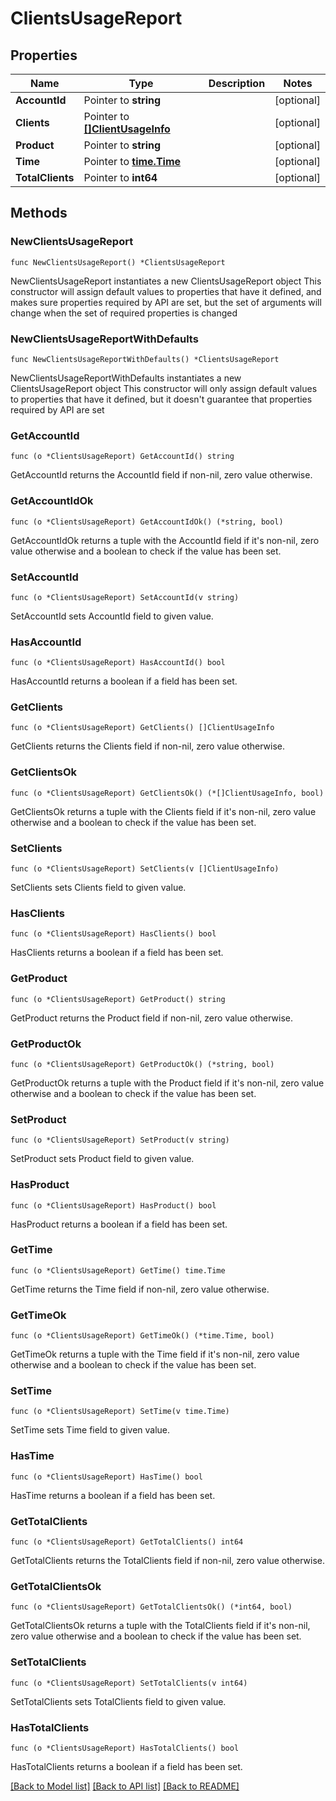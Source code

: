 # ClientsUsageReport

## Properties

Name | Type | Description | Notes
------------ | ------------- | ------------- | -------------
**AccountId** | Pointer to **string** |  | [optional] 
**Clients** | Pointer to [**[]ClientUsageInfo**](ClientUsageInfo.md) |  | [optional] 
**Product** | Pointer to **string** |  | [optional] 
**Time** | Pointer to [**time.Time**](time.Time.md) |  | [optional] 
**TotalClients** | Pointer to **int64** |  | [optional] 

## Methods

### NewClientsUsageReport

`func NewClientsUsageReport() *ClientsUsageReport`

NewClientsUsageReport instantiates a new ClientsUsageReport object
This constructor will assign default values to properties that have it defined,
and makes sure properties required by API are set, but the set of arguments
will change when the set of required properties is changed

### NewClientsUsageReportWithDefaults

`func NewClientsUsageReportWithDefaults() *ClientsUsageReport`

NewClientsUsageReportWithDefaults instantiates a new ClientsUsageReport object
This constructor will only assign default values to properties that have it defined,
but it doesn't guarantee that properties required by API are set

### GetAccountId

`func (o *ClientsUsageReport) GetAccountId() string`

GetAccountId returns the AccountId field if non-nil, zero value otherwise.

### GetAccountIdOk

`func (o *ClientsUsageReport) GetAccountIdOk() (*string, bool)`

GetAccountIdOk returns a tuple with the AccountId field if it's non-nil, zero value otherwise
and a boolean to check if the value has been set.

### SetAccountId

`func (o *ClientsUsageReport) SetAccountId(v string)`

SetAccountId sets AccountId field to given value.

### HasAccountId

`func (o *ClientsUsageReport) HasAccountId() bool`

HasAccountId returns a boolean if a field has been set.

### GetClients

`func (o *ClientsUsageReport) GetClients() []ClientUsageInfo`

GetClients returns the Clients field if non-nil, zero value otherwise.

### GetClientsOk

`func (o *ClientsUsageReport) GetClientsOk() (*[]ClientUsageInfo, bool)`

GetClientsOk returns a tuple with the Clients field if it's non-nil, zero value otherwise
and a boolean to check if the value has been set.

### SetClients

`func (o *ClientsUsageReport) SetClients(v []ClientUsageInfo)`

SetClients sets Clients field to given value.

### HasClients

`func (o *ClientsUsageReport) HasClients() bool`

HasClients returns a boolean if a field has been set.

### GetProduct

`func (o *ClientsUsageReport) GetProduct() string`

GetProduct returns the Product field if non-nil, zero value otherwise.

### GetProductOk

`func (o *ClientsUsageReport) GetProductOk() (*string, bool)`

GetProductOk returns a tuple with the Product field if it's non-nil, zero value otherwise
and a boolean to check if the value has been set.

### SetProduct

`func (o *ClientsUsageReport) SetProduct(v string)`

SetProduct sets Product field to given value.

### HasProduct

`func (o *ClientsUsageReport) HasProduct() bool`

HasProduct returns a boolean if a field has been set.

### GetTime

`func (o *ClientsUsageReport) GetTime() time.Time`

GetTime returns the Time field if non-nil, zero value otherwise.

### GetTimeOk

`func (o *ClientsUsageReport) GetTimeOk() (*time.Time, bool)`

GetTimeOk returns a tuple with the Time field if it's non-nil, zero value otherwise
and a boolean to check if the value has been set.

### SetTime

`func (o *ClientsUsageReport) SetTime(v time.Time)`

SetTime sets Time field to given value.

### HasTime

`func (o *ClientsUsageReport) HasTime() bool`

HasTime returns a boolean if a field has been set.

### GetTotalClients

`func (o *ClientsUsageReport) GetTotalClients() int64`

GetTotalClients returns the TotalClients field if non-nil, zero value otherwise.

### GetTotalClientsOk

`func (o *ClientsUsageReport) GetTotalClientsOk() (*int64, bool)`

GetTotalClientsOk returns a tuple with the TotalClients field if it's non-nil, zero value otherwise
and a boolean to check if the value has been set.

### SetTotalClients

`func (o *ClientsUsageReport) SetTotalClients(v int64)`

SetTotalClients sets TotalClients field to given value.

### HasTotalClients

`func (o *ClientsUsageReport) HasTotalClients() bool`

HasTotalClients returns a boolean if a field has been set.


[[Back to Model list]](../README.md#documentation-for-models) [[Back to API list]](../README.md#documentation-for-api-endpoints) [[Back to README]](../README.md)


